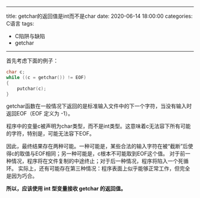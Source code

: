 
---
title: getchar的返回值是int而不是char
date: 2020-06-14 18:00:00
categories: C语言
tags:
- C陷阱与缺陷
- getchar
---

首先考虑下面的例子：
```C
char c; 
while ((c = getchar()) != EOF)
{
    putchar(c);　　　
}
```
getchar函数在一般情况下返回的是标准输入文件中的下一个字符，当没有输入时返回EOF（EOF 定义为 -1）。

程序中的变量c被声明为char类型，而不是int类型。这意味着c无法容下所有可能的字符，特别是，可能无法容下EOF。

因此，最终结果存在两种可能。一种可能是，某些合法的输入字符在被“截断”后使得c的取值与EOF相同；另一种可能是，c根本不可能取到EOF这个值。
对于前一种情况，程序将在文件复制的中途终止；对于后一种情况，程序将陷入一个死循环。
实际上，还有可能存在第三种情况：程序表面上似乎能够正常工作，但完全是因为巧合。

**所以，应该使用 int 型变量接收 getchar 的返回值。**